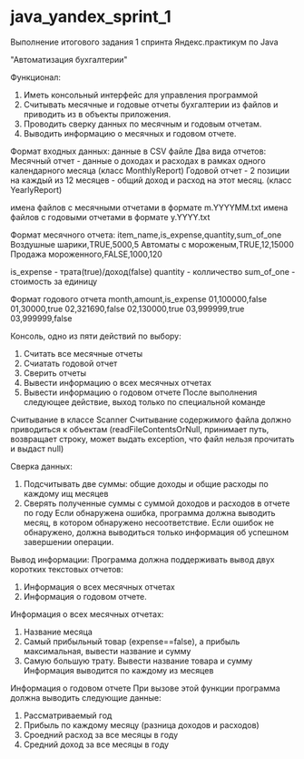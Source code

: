 # java_yandex_sprint_1
Выполнение итогового задания 1 спринта Яндекс.практикум по Java

"Автоматизация бухгалтерии"

Функционал:
1. Иметь консольный интерфейс для управления программой
2. Считывать месячные и годовые отчеты бухгалтерии из файлов
и приводить из в объекты приложения.
3. Проводить сверку данных по месячным и годовым отчетам.
4. Выводить информацию о месячных и годовом отчете.

Формат входных данных:
данные в CSV файле
Два вида отчетов:
Месячный отчет - данные о доходах и расходах в рамках одного
календарного месяца (класс MonthlyReport)
Годовой отчет - 2 позиции на каждый из 12 месяцев - общий
доход и расход на этот месяц. (класс YearlyReport)

имена файлов с месячными отчетами в формате m.YYYYMM.txt
имена файлов с годовыми отчетами в формате y.YYYY.txt

Формат месячного отчета:
item_name,is_expense,quantity,sum_of_one
Воздушные шарики,TRUE,5000,5
Автоматы с мороженым,TRUE,12,15000
Продажа мороженного,FALSE,1000,120

is_expense - трата(true)/доход(false)
quantity - колличество
sum_of_one - стоимость за единицу

Формат годового отчета
month,amount,is_expense
01,100000,false
01,30000,true
02,321690,false
02,130000,true
03,999999,true
03,999999,false

Консоль, одно из пяти действий по выбору:
1. Считать все месячные отчеты
2. Счиатать годовой отчет
3. Сверить отчеты
4. Вывести информацию о всех месячных отчетах
5. Вывести информацию о годовом отчете
После выполнения следующее действие, выход только по
специальной команде

Считывание в классе Scanner
Считывание содержимого файла должно приводиться к объектам 
(readFileContentsOrNull, принимает путь, возвращает строку, 
может выдать exception, что файл нельзя прочитать и выдаст null)

Сверка данных:
1. Подсчитывать две суммы: общие доходы и общие расходы по каждому ищ месяцев
2. Сверять полученные суммы с суммой доходов и расходов в отчете по году
Если обнаружена ошибка, программа должна выводить месяц, в котором обнаружено
несоответствие.
Если ошибок не обнаружено, должна выводиться только информация об успешном завершении
операции.

Вывод информации:
Программа должна поддерживать вывод двух коротких текстовых отчетов:
1. Информация о всех месячных отчетах
2. Информация о годовом отчете.

Информация о всех месячных отчетах:
1. Название месяца
2. Самый прибыльный товар (expense==false), а прибыль максимальная, вывести
название и сумму
3. Самую большую трату. Вывести название товара и сумму
Информация выводится по каждому из месяцев

Информация о годовом отчете
При вызове этой функции программа должна выводить следующие данные:
1. Рассматриваемый год
2. Прибыль по каждому месяцу (разница доходов и расходов)
3. Сроедний расход за все месяцы в году
4. Средний доход за все месяцы в году
